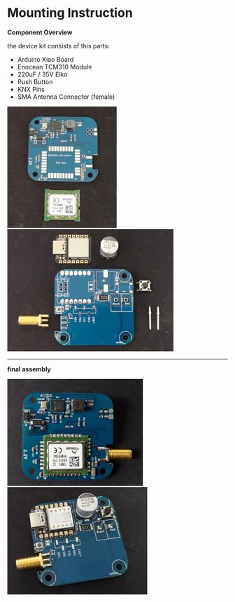 # Mounting Instruction

**Component Overview** 

the device kit consists of this parts:

- Arduino Xiao Board
- Enocean TCM310 Module
- 220uF / 35V Elko
- Push Button
- KNX Pins
- SMA Antenna Connector (female) 

<img src="Bestueckung_Bot.png"  width="250" >
<img src="Bestueckung_Top.png"  width="380" >

--------------------------------------------------
**final assembly** 

<img src="Bestueckung_Bot_final.png"  width="310" >
<img src="Bestueckung_Top_final.png"  width="320" >

